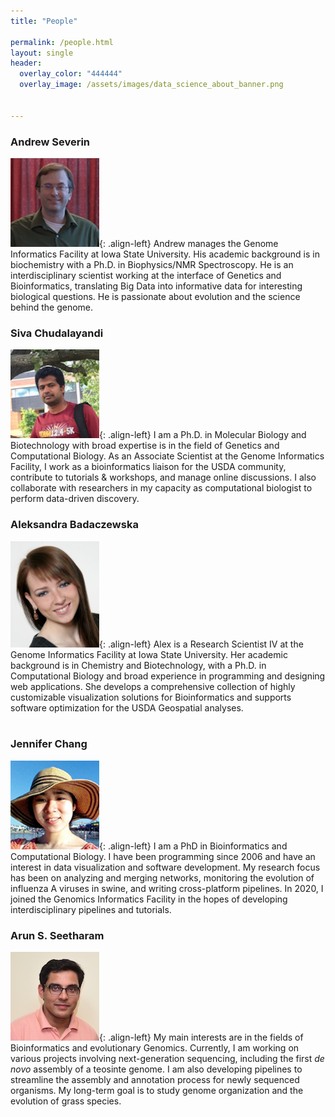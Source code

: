 ```yaml
---
title: "People"

permalink: /people.html
layout: single
header:
  overlay_color: "444444"
  overlay_image: /assets/images/data_science_about_banner.png


---
```


### Andrew Severin

![Andrew](../assets/images/people/Andrew.png){: .align-left}
Andrew manages the Genome Informatics Facility at Iowa State University. His academic background is in biochemistry with a Ph.D. in Biophysics/NMR Spectroscopy. He is an interdisciplinary scientist working at the interface of Genetics and Bioinformatics, translating Big Data into informative data for interesting biological questions. He is passionate about evolution and the science behind the genome.

### Siva Chudalayandi

![Siva](../assets/images/people/Siva.jpg){: .align-left}
I am a Ph.D. in Molecular Biology and Biotechnology with broad expertise is in the field of Genetics and Computational Biology. As an Associate Scientist at the Genome Informatics Facility, I work as a bioinformatics liaison for the USDA community, contribute to tutorials & workshops, and manage online discussions. I also collaborate with researchers in my capacity as computational biologist to perform data-driven discovery.

### Aleksandra Badaczewska

![Alex](../assets/images/people/Alex.png){: .align-left}
Alex is a Research Scientist IV at the Genome Informatics Facility at Iowa State University. Her academic background is in Chemistry and Biotechnology, with a Ph.D. in Computational Biology and broad experience in programming and designing web applications. She develops a comprehensive collection of highly customizable visualization solutions for Bioinformatics and supports software optimization for the USDA Geospatial analyses.
<br><br>

### Jennifer Chang

![Jennifer](../assets/images/people/Jennifer.png){: .align-left}
I am a PhD in Bioinformatics and Computational Biology. I have been programming since 2006 and have an interest in data visualization and software development. My research focus has been on analyzing and merging networks, monitoring the evolution of influenza A viruses in swine, and writing cross-platform pipelines. In 2020, I joined the Genomics Informatics Facility in the hopes of developing interdisciplinary pipelines and tutorials.

### Arun S. Seetharam

![Arun](../assets/images/people/Arun.jpg){: .align-left}
My main interests are in the fields of Bioinformatics and evolutionary Genomics. Currently, I am working on various projects involving next-generation sequencing, including the first *de novo* assembly of a teosinte genome. I am also developing pipelines to streamline the assembly and annotation process for newly sequenced organisms. My long-term goal is to study genome organization and the evolution of grass species.
